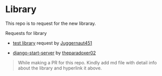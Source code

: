 # Library
This repo is to request for the new libraray.


Requests for library
  - [test library](https://github.com/GNDG/library/blob/master/detail/libraryDetali.md) request by [Juggernaut451](https://github.com/juggernaut451)

  - [django-start-server](https://github.com/GNDG/library/blob/master/shell-scripts/README.md) by [theparadoxer02](https://github.com/theparadoxer02)

> While making a PR for this repo. Kindly
> add md file with detail info about the
> library and hyperlink it above.

